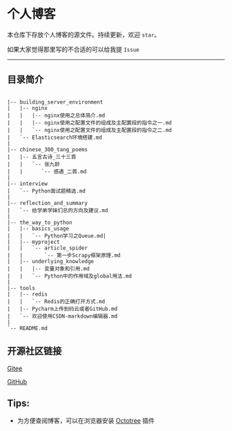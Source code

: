 # 个人博客

本仓库下存放个人博客的源文件。持续更新，欢迎 `star`。

如果大家觉得那里写的不合适的可以给我提 `Issue`

---

## 目录简介

```

|-- building_server_environment
|   |-- nginx
|   |   |-- nginx使用之总体简介.md
|   |   |-- nginx使用之配置文件的组成及主配置段的指令之一.md
|   |   `-- nginx使用之配置文件的组成及主配置段的指令之二.md
|   `-- Elasticsearch环境搭建.md
|	
|-- chinese_300_tang_poems
|   |-- 五言古诗_三十三首
|   |   `-- 张九龄
|   |      `-- 感遇_二首.md
|
|-- interview
|   `-- Python面试题精选.md
|
|-- reflection_and_summary
|   `-- 给学弟学妹们总的方向及建议.md
|
|-- the_way_to_python
|   |-- basics_usage
|   |   `-- Python学习之Queue.md|
|   |-- myproject
|   |   `-- article_spider
|   |       `-- 第一步Scrapy框架原理.md
|   |-- underlying_knowledge
|   |   |-- 变量对象和引用.md
|   |   `-- Python中的作用域及global用法.md
|
|-- tools
|   |-- redis
|   |   `-- Redis的正确打开方式.md
|   |-- Pycharm上传到码云或者GitHub.md
|   `-- 欢迎使用CSDN-markdown编辑器.md
|
`-- README.md

```

## 开源社区链接

[Gitee](https://gitee.com/hackfun)

[GitHub](https://github.com/hackfengJam)

## Tips:

- 为方便查阅博客，可以在浏览器安装 [Octotree](https://github.com/buunguyen/octotree) 插件
